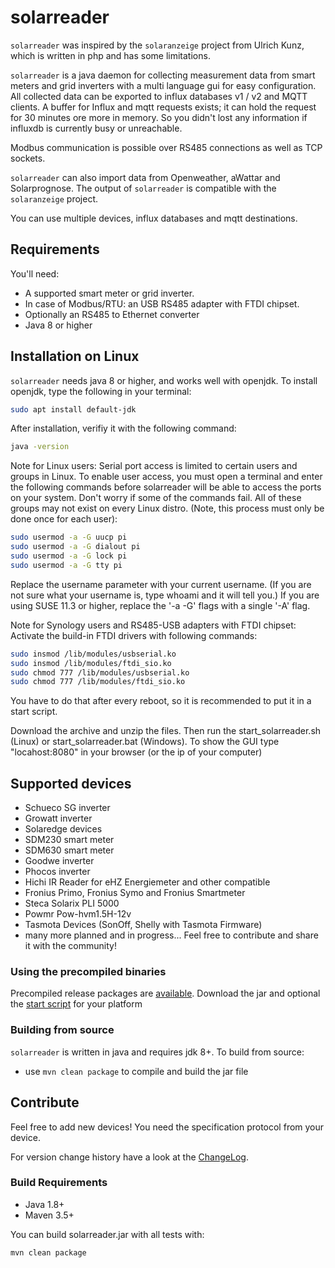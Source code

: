 # solarreader

`solarreader` was inspired by the `solaranzeige` project from Ulrich Kunz, which is written in php and has some limitations.

`solarreader` is a java daemon for collecting measurement data from smart meters and grid inverters with a multi language gui for easy
configuration.
All collected data can be exported to influx databases v1 / v2 and MQTT clients.
A buffer for Influx and mqtt requests exists; it can hold the request for 30 minutes ore more in memory.
So you didn't lost any information if influxdb is currently busy or unreachable.

Modbus communication is possible over RS485 connections as well as TCP sockets.

`solarreader` can also import data from Openweather, aWattar and Solarprognose.
The output of `solarreader` is compatible with the `solaranzeige` project.

You can use multiple devices, influx databases and mqtt destinations.

## Requirements

You'll need:

* A supported smart meter or grid inverter.
* In case of Modbus/RTU: an USB RS485 adapter with FTDI chipset.
* Optionally an RS485 to Ethernet converter
* Java 8 or higher

## Installation on Linux

`solarreader` needs java 8 or higher, and works well with openjdk.
To install openjdk, type the following in your terminal:

```bash
sudo apt install default-jdk
```

After installation, verifiy it with the following command:

```bash
java -version
```

Note for Linux users: Serial port access is limited to certain users and groups in Linux. To enable user access, you
must open a terminal and enter the following commands before solarreader will be able to access the ports on your
system.
Don't worry if some of the commands fail. All of these groups may not exist on every Linux distro. (Note, this process
must only be done once for each user):

```bash
sudo usermod -a -G uucp pi
sudo usermod -a -G dialout pi
sudo usermod -a -G lock pi
sudo usermod -a -G tty pi
```

Replace the username parameter with your current username. (If you are not sure what your username is, type whoami and
it will tell you.) If you are using SUSE 11.3 or higher, replace the '-a -G' flags with a single '-A' flag.

Note for Synology users and RS485-USB adapters with FTDI chipset:
Activate the build-in FTDI drivers with following commands:

```bash
sudo insmod /lib/modules/usbserial.ko
sudo insmod /lib/modules/ftdi_sio.ko
sudo chmod 777 /lib/modules/usbserial.ko
sudo chmod 777 /lib/modules/ftdi_sio.ko
```
You have to do that after every reboot, so it is recommended to put it in a start script.

Download the archive and unzip the files. Then run the start_solarreader.sh (Linux) or start_solarreader.bat (Windows).
To show the GUI type "locahost:8080" in your browser (or the ip of your computer)

## Supported devices

- Schueco SG inverter
- Growatt inverter
- Solaredge devices
- SDM230 smart meter
- SDM630 smart meter
- Goodwe inverter
- Phocos inverter
- Hichi IR Reader for eHZ Energiemeter and other compatible
- Fronius Primo, Fronius Symo and Fronius Smartmeter
- Steca Solarix PLI 5000
- Powmr Pow-hvm1.5H-12v
- Tasmota Devices (SonOff, Shelly with Tasmota Firmware)
- many more planned and in progress... Feel free to contribute and share it with the community!

### Using the precompiled binaries

Precompiled release packages are [available](https://github.com/Schnippsche/Solarreader/releases). Download
the jar and optional the [start script](https://github.com/Schnippsche/solarreader/tree/main/src/scripts) for your platform 

### Building from source

`solarreader` is written in java and requires jdk 8+. To build from source:

- use `mvn clean package` to compile and build the jar file

## Contribute

Feel free to add new devices! You need the specification protocol from your device.

For version change history have a look at
the [ChangeLog](https://github.com/Schnippsche/Solarreader/blob/main/CHANGELOG.md).

### Build Requirements

* Java 1.8+
* Maven 3.5+

You can build solarreader.jar with all tests with:

```bash
mvn clean package
```
